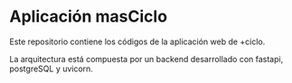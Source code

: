 # Aplicación masCiclo
Este repositorio contiene los códigos de la aplicación web de +ciclo.

La arquitectura está compuesta por un backend desarrollado con fastapi, postgreSQL y uvicorn.
